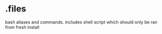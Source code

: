 # .files
bash aliases and commands. includes shell script which should only be ran from fresh install
